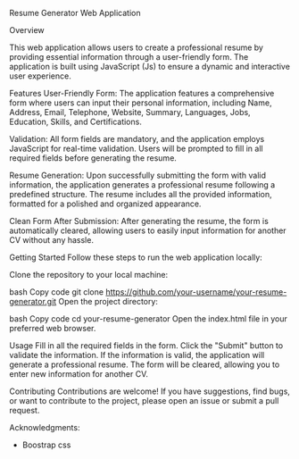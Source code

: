 
Resume Generator Web Application

Overview

This web application allows users to create a professional resume by providing essential information through a user-friendly form. The application is built using JavaScript (Js) to ensure a dynamic and interactive user experience.

Features
User-Friendly Form: The application features a comprehensive form where users can input their personal information, including Name, Address, Email, Telephone, Website, Summary, Languages, Jobs, Education, Skills, and Certifications.

Validation: All form fields are mandatory, and the application employs JavaScript for real-time validation. Users will be prompted to fill in all required fields before generating the resume.

Resume Generation: Upon successfully submitting the form with valid information, the application generates a professional resume following a predefined structure. The resume includes all the provided information, formatted for a polished and organized appearance.

Clean Form After Submission: After generating the resume, the form is automatically cleared, allowing users to easily input information for another CV without any hassle.

Getting Started
Follow these steps to run the web application locally:

Clone the repository to your local machine:

bash
Copy code
git clone https://github.com/your-username/your-resume-generator.git
Open the project directory:

bash
Copy code
cd your-resume-generator
Open the index.html file in your preferred web browser.

Usage
Fill in all the required fields in the form.
Click the "Submit" button to validate the information.
If the information is valid, the application will generate a professional resume.
The form will be cleared, allowing you to enter new information for another CV.

Contributing
Contributions are welcome! If you have suggestions, find bugs, or want to contribute to the project, please open an issue or submit a pull request.

Acknowledgments:
- Boostrap css
